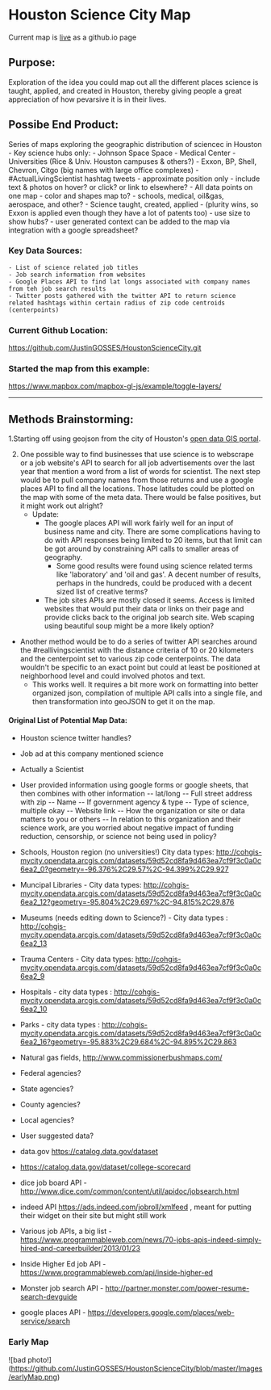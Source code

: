 # Houston Science City Map

Current map is <a href="https://justingosses.github.io/HoustonScienceCity/">live</a> as a github.io page


## Purpose:
Exploration of the idea you could map out all the different places science is taught, applied, and created in Houston, thereby giving people a great appreciation of how pevarsive it is in their lives. 

## Possibe End Product:
Series of maps exploring the geographic distribution of sciencec in Houston
	- Key science hubs only:
		- Johnson Space Space
		- Medical Center
		- Universities (Rice & Univ. Houston campuses & others?)
		- Exxon, BP, Shell, Chevron, Citgo (big names with large office complexes)
	- #ActualLivingScientist hashtag tweets
		- approximate position only
		- include text & photos on hover? or click? or link to elsewhere? 
	- All data points on one map
		- color and shapes map to?
			- schools, medical, oil&gas, aerospace, and other?
			- Science taught, created, applied 
				- (plurity wins, so Exxon is applied even though they have a lot of patents too)
		- use size to show hubs? 
	- user generated context can be added to the map via integration with a google spreadsheet?

### Key Data Sources:
	- List of science related job titles
	- Job search information from websites
	- Google Places API to find lat longs associated with company names from teh job search results
	- Twitter posts gathered with the twitter API to return science related hashtags within certain radius of zip code centroids (centerpoints)

### Current Github Location: 
https://github.com/JustinGOSSES/HoustonScienceCity.git

### Started the map from this example:
https://www.mapbox.com/mapbox-gl-js/example/toggle-layers/

---------------------------------------


## Methods Brainstorming:
1.Starting off using geojson from the city of Houston's <a href='http://cohgis-mycity.opendata.arcgis.com/' target="blank">open data GIS portal</a>. 

2. One possible way to find businesses that use science is to webscrape or a job website's API to search for all job advertisements over the last year that mention a word from a list of words for scientist. The next step would be to pull company names from those returns and use a google places API to find all the locations. Those latitudes could be plotted on the map with some of the meta data. There would be false positives, but it might work out alright?
	- Update: 
		- The google places API will work fairly well for an input of business name and city. There are some complications having to do with API responses being limited to 20 items, but that limit can be got around by constraining API calls to smaller areas of geography. 
			- Some good results were found using science related terms like 'laboratory' and 'oil and gas'. A decent number of results, perhaps in the hundreds, could be produced with a decent sized list of creative terms?
		- The job sites APIs are mostly closed it seems. Access is limited websites that would put their data or links on their page and provide clicks back to the original job search site. Web scaping using beautiful soup might be a more likely option?

- Another method would be to do a series of twitter API searches around the #reallivingscientist with the distance criteria of 10 or 20 kilometers and the centerpoint set to various zip code centerpoints. The data wouldn't be specific to an exact point but could at least be positioned at neighborhood level and could involved photos and text. 
	- This works well. It requires a bit more work on formatting into better organized json, compilation of multiple API calls into a single file, and then transformation into geoJSON to get it on the map. 


#### Original List of Potential Map Data:
- Houston science twitter handles?
- Job ad at this company mentioned science
- Actually a Scientist
- User provided information using google forms or google sheets, that then combines with other information
	-- lat/long
	-- Full street address with zip
	-- Name
	-- If government agency & type
	-- Type of science, multiple okay
	-- Website link
	-- How the organization or site or data matters to you or others
	-- In relation to this organization and their science work, are you worried about negative impact of funding reduction, censorship, or science not being used in policy?

- Schools, Houston region (no universities!) City data types: 
http://cohgis-mycity.opendata.arcgis.com/datasets/59d52cd8fa9d463ea7cf9f3c0a0c6ea2_0?geometry=-96.376%2C29.57%2C-94.399%2C29.927

- Muncipal Libraries - City data types: http://cohgis-mycity.opendata.arcgis.com/datasets/59d52cd8fa9d463ea7cf9f3c0a0c6ea2_12?geometry=-95.804%2C29.697%2C-94.815%2C29.876
- Museums (needs editing down to Science?) - City data types : http://cohgis-mycity.opendata.arcgis.com/datasets/59d52cd8fa9d463ea7cf9f3c0a0c6ea2_13
- Trauma Centers - City data types: http://cohgis-mycity.opendata.arcgis.com/datasets/59d52cd8fa9d463ea7cf9f3c0a0c6ea2_9
- Hospitals - city data types : http://cohgis-mycity.opendata.arcgis.com/datasets/59d52cd8fa9d463ea7cf9f3c0a0c6ea2_10
- Parks - city data types : http://cohgis-mycity.opendata.arcgis.com/datasets/59d52cd8fa9d463ea7cf9f3c0a0c6ea2_16?geometry=-95.883%2C29.684%2C-94.895%2C29.863
- Natural gas fields, http://www.commissionerbushmaps.com/
- Federal agencies?
- State agencies?
- County agencies?
- Local agencies?
- User suggested data?
- data.gov https://catalog.data.gov/dataset
- https://catalog.data.gov/dataset/college-scorecard
- dice job board API - http://www.dice.com/common/content/util/apidoc/jobsearch.html
- indeed API https://ads.indeed.com/jobroll/xmlfeed , meant for putting their widget on their site but might still work
- Various job APIs, a big list - https://www.programmableweb.com/news/70-jobs-apis-indeed-simply-hired-and-careerbuilder/2013/01/23
- Inside Higher Ed job API - https://www.programmableweb.com/api/inside-higher-ed
- Monster job search API - http://partner.monster.com/power-resume-search-devguide
- google places API - https://developers.google.com/places/web-service/search

### Early Map
![bad photo!]
(https://github.com/JustinGOSSES/HoustonScienceCity/blob/master/Images/earlyMap.png)
